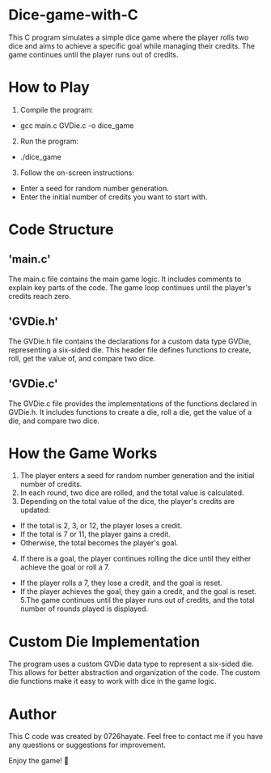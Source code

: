 # Dice-game-with-C
This C program simulates a simple dice game where the player rolls two dice and aims to achieve a specific goal while managing their credits. The game continues until the player runs out of credits.

# How to Play
1. Compile the program:
+ gcc main.c GVDie.c -o dice_game

2. Run the program:
+ ./dice_game

3. Follow the on-screen instructions:
+ Enter a seed for random number generation.
+ Enter the initial number of credits you want to start with.

# Code Structure
## 'main.c'
The main.c file contains the main game logic. It includes comments to explain key parts of the code. The game loop continues until the player's credits reach zero.

## 'GVDie.h'
The GVDie.h file contains the declarations for a custom data type GVDie, representing a six-sided die. This header file defines functions to create, roll, get the value of, and compare two dice.

## 'GVDie.c'
The GVDie.c file provides the implementations of the functions declared in GVDie.h. It includes functions to create a die, roll a die, get the value of a die, and compare two dice.

# How the Game Works
1. The player enters a seed for random number generation and the initial number of credits.
2. In each round, two dice are rolled, and the total value is calculated.
3. Depending on the total value of the dice, the player's credits are updated:
  + If the total is 2, 3, or 12, the player loses a credit.
  + If the total is 7 or 11, the player gains a credit.
  + Otherwise, the total becomes the player's goal.
4. If there is a goal, the player continues rolling the dice until they either achieve the goal or roll a 7.
  + If the player rolls a 7, they lose a credit, and the goal is reset.
  + If the player achieves the goal, they gain a credit, and the goal is reset.
5.The game continues until the player runs out of credits, and the total number of rounds played is displayed.

# Custom Die Implementation
The program uses a custom GVDie data type to represent a six-sided die. This allows for better abstraction and organization of the code. The custom die functions make it easy to work with dice in the game logic.

# Author
This C code was created by 0726hayate. Feel free to contact me if you have any questions or suggestions for improvement.

Enjoy the game! 🎲
